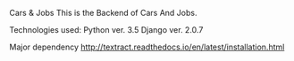 Cars & Jobs
This is the Backend of Cars And Jobs.

Technologies used:
Python ver. 3.5
Django ver. 2.0.7


Major dependency
http://textract.readthedocs.io/en/latest/installation.html